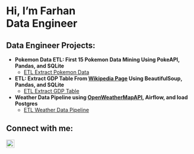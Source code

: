 <h1> Hi, I’m Farhan <br/>Data Engineer</a></h1>

<h2>Data Engineer Projects:</h2>

- <b>Pokemon Data ETL: First 15 Pokemon Data Mining Using PokeAPI, Pandas, and SQLite</b>
  - [ETL Extract Pokemon Data](https://github.com/khairufde/Mining_Pokemon_Data)
- <b>ETL: Extract GDP Table From <a href="https://web.archive.org/web/20230902185326/https://en.wikipedia.org/wiki/List_of_countries_by_GDP_%28nominal%29">Wikipedia Page</a> Using BeautifulSoup, Pandas, and SQLite</b>
  - [ETL Extract GDP Table](https://github.com/khairufde/countries_gdp)
- <b>Weather Data Pipeline using <a href="https://openweathermap.org/">OpenWeatherMapAPI</a>, Airflow, and load Postgres</b>
  - [ETL Weather Data Pipeline](https://github.com/khairufde/get_weather)

<h2> Connect with me:</h2>

[<img align="left" alt="FarhanKhairullah | Upwork" width="22px" src="https://www.citypng.com/public/uploads/preview/upwork-round-logo-icon-png-7017516949686332n4bo69bd8.png" />][upwork]

[upwork]: https://www.upwork.com/freelancers/~012edbfdb133ebdfab?mp_source=share
<!---
khairufde/khairufde is a ✨ special ✨ repository because its `README.md` (this file) appears on your GitHub profile.
You can click the Preview link to take a look at your changes.
--->

